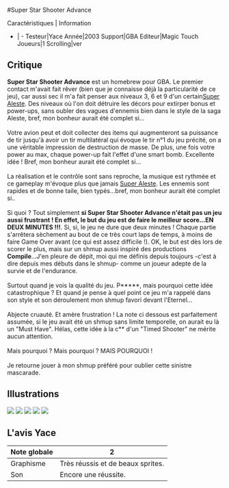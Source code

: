 #Super Star Shooter Advance

Caractéristiques | Information
- | -
Testeur|Yace
Année|2003
Support|GBA
Editeur|Magic Touch
Joueurs|1
Scrolling|ver

## Critique
<b>Super Star Shooter Advance</b> est un homebrew pour GBA. Le premier contact m'avait fait rêver (bien que je connaisse déjà la particularité de ce jeu), car aussi sec il m'a fait penser aux niveaux 3, 6 et 9 d'un certain<a href="index.php?page=fiche&id=114">Super Aleste</a>. Des niveaux où l'on doit détruire les décors pour extirper bonus et power-ups, sans oubler des vagues d'ennemis bien dans le style de la saga Aleste, bref, mon bonheur aurait été complet si...<br/><br/>Votre avion peut et doit collecter des items qui augmenteront sa puissance de tir jusqu'à avoir un tir multilatéral qui évoque le tir n°1 du jeu précité, on a une véritable impression de destruction de masse. De plus, une fois votre power au max, chaque power-up fait l'effet d'une smart bomb. Excellente idée ! Bref, mon bonheur aurait été complet si...<br/><br/>La réalisation et le contrôle sont sans reproche, la musique  est rythmée et ce gameplay m'évoque plus que jamais <a href="index.php?page=fiche&id=114">Super Aleste</a>. Les ennemis sont rapides et de bonne taile, bien typés...bref, mon bonheur aurait été complet si..<br/><br/>Si quoi ? Tout simplement <b> si Super Star Shooter Advance n'était pas un jeu aussi frustrant ! En effet, le but du jeu est de faire le meilleur score...EN DEUX MINUTES !!!</b>. Si, si, le jeu ne dure que deux minutes ! Chaque partie s'arrêtera sèchement au bout de ce très court laps de temps, à moins de faire Game Over avant (ce qui est assez difficile !). OK, le but est dès lors de scorer le plus, mais sur un shmup aussi inspiré des productions <b>Compile</b>...J'en pleure de dépit, moi qui me définis depuis toujours -c'est à dire depuis mes débuts dans le shmup- comme un joueur adepte de la survie et de l'endurance.<br/><br/>Surtout quand je vois la qualité du jeu. P*****, mais pourquoi cette idée catastrophique ? Et quand je pense à quel point ce jeu m'a rappelé dans son style et son déroulement mon shmup favori devant l'Eternel...<br/><br/>Abjecte cruauté. Et amère frustration ! La note ci dessous est parfaitement assumée, si le jeu avait été un shmup sans limite temporelle, on aurait eu là un "Must Have". Hélas, cette idée à la c** d'un "Timed Shooter" ne mérite aucun attention.<br/><br/>Mais pourquoi ? Mais pourquoi ? MAIS POURQUOI !<br/><br/>Je retourne jouer à mon shmup préféré pour oublier cette sinistre mascarade.

## Illustrations
![](http://www.shmup.com/images/thumbs/img_fiche_1_1081.png)
![](http://www.shmup.com/images/thumbs/img_fiche_2_1081.png)
![](http://www.shmup.com/images/thumbs/img_fiche_3_1081.png)
![](http://www.shmup.com/images/thumbs/)
![](http://www.shmup.com/images/thumbs/)

## L'avis Yace
Note globale|2
-|-
Graphisme|Très réussis et de beaux sprites.
Son|Encore une réussite.
